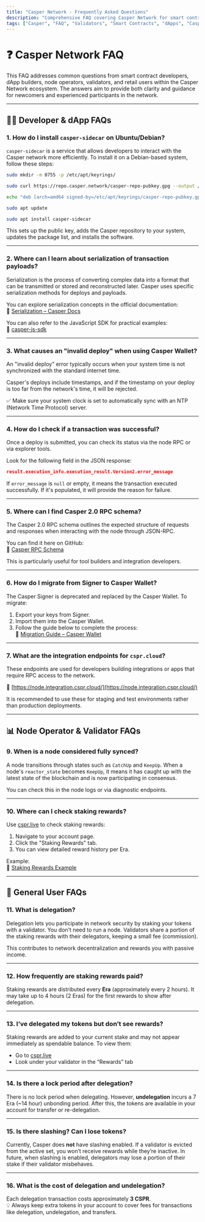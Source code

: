 ```yaml
---
title: "Casper Network - Frequently Asked Questions"
description: "Comprehensive FAQ covering Casper Network for smart contract developers, validators, operators, and users."
tags: ["Casper", "FAQ", "Validators", "Smart Contracts", "dApps", "Casper Wallet", "Node Operators"]
---
```


# ❓ Casper Network FAQ

This FAQ addresses common questions from smart contract developers, dApp builders, node operators, validators, and retail users within the Casper Network ecosystem. The answers aim to provide both clarity and guidance for newcomers and experienced participants in the network.

---

## 🧑‍💻 Developer & dApp FAQs

### 1. How do I install `casper-sidecar` on Ubuntu/Debian?

`casper-sidecar` is a service that allows developers to interact with the Casper network more efficiently. To install it on a Debian-based system, follow these steps:

```bash
sudo mkdir -m 0755 -p /etc/apt/keyrings/

sudo curl https://repo.casper.network/casper-repo-pubkey.gpg --output /etc/apt/keyrings/casper-repo-pubkey.gpg

echo "deb [arch=amd64 signed-by=/etc/apt/keyrings/casper-repo-pubkey.gpg] https://repo.casper.network/releases focal main" | sudo tee -a /etc/apt/sources.list.d/casper.list

sudo apt update

sudo apt install casper-sidecar
```

This sets up the public key, adds the Casper repository to your system, updates the package list, and installs the software.

---

### 2. Where can I learn about serialization of transaction payloads?

Serialization is the process of converting complex data into a format that can be transmitted or stored and reconstructed later. Casper uses specific serialization methods for deploys and payloads.

You can explore serialization concepts in the official documentation:  
🔗 [Serialization – Casper Docs](https://docs.casper.network/concepts/serialization)

You can also refer to the JavaScript SDK for practical examples:  
🔗 [casper-js-sdk](https://www.npmjs.com/package/casper-js-sdk)

---

### 3. What causes an "invalid deploy" when using Casper Wallet?

An "invalid deploy" error typically occurs when your system time is not synchronized with the standard internet time. 

Casper's deploys include timestamps, and if the timestamp on your deploy is too far from the network's time, it will be rejected.

✅ Make sure your system clock is set to automatically sync with an NTP (Network Time Protocol) server.

---

### 4. How do I check if a transaction was successful?

Once a deploy is submitted, you can check its status via the node RPC or via explorer tools.

Look for the following field in the JSON response:

```json
result.execution_info.execution_result.Version2.error_message
```

If `error_message` is `null` or empty, it means the transaction executed successfully. If it's populated, it will provide the reason for failure.

---

### 5. Where can I find Casper 2.0 RPC schema?

The Casper 2.0 RPC schema outlines the expected structure of requests and responses when interacting with the node through JSON-RPC.

You can find it here on GitHub:  
🔗 [Casper RPC Schema](https://github.com/casper-network/casper-sidecar/blob/dev/resources/test/rpc_schema.json)

This is particularly useful for tool builders and integration developers.

---

### 6. How do I migrate from Signer to Casper Wallet?

The Casper Signer is deprecated and replaced by the Casper Wallet. To migrate:

1. Export your keys from Signer.
2. Import them into the Casper Wallet.
3. Follow the guide below to complete the process:  
🔗 [Migration Guide – Casper Wallet](https://www.casperwallet.io/user-guide/signer-user-start-here)

---

### 7. What are the integration endpoints for `cspr.cloud`?

These endpoints are used for developers building integrations or apps that require RPC access to the network.

🔗 [https://node.integration.cspr.cloud/](https://node.integration.cspr.cloud/)

It is recommended to use these for staging and test environments rather than production deployments.

---

## 📊 Node Operator & Validator FAQs

### 9. When is a node considered fully synced?

A node transitions through states such as `CatchUp` and `KeepUp`. When a node's `reactor_state` becomes `KeepUp`, it means it has caught up with the latest state of the blockchain and is now participating in consensus.

You can check this in the node logs or via diagnostic endpoints.

---

### 10. Where can I check staking rewards?

Use [cspr.live](https://cspr.live) to check staking rewards:

1. Navigate to your account page.
2. Click the "Staking Rewards" tab.
3. You can view detailed reward history per Era.

Example:  
🔗 [Staking Rewards Example](https://cspr.live/account/02038baa714f1f45aaacb4443df31bf27a8990369c2f9d585f904ec5c5b85aeb231f)

---

## 👤 General User FAQs

### 11. What is delegation?

Delegation lets you participate in network security by staking your tokens with a validator. You don’t need to run a node. Validators share a portion of the staking rewards with their delegators, keeping a small fee (commission).

This contributes to network decentralization and rewards you with passive income.

---

### 12. How frequently are staking rewards paid?

Staking rewards are distributed every **Era** (approximately every 2 hours). It may take up to 4 hours (2 Eras) for the first rewards to show after delegation.

---

### 13. I’ve delegated my tokens but don’t see rewards?

Staking rewards are added to your current stake and may not appear immediately as spendable balance. To view them:

- Go to [cspr.live](https://cspr.live)
- Look under your validator in the “Rewards” tab

---

### 14. Is there a lock period after delegation?

There is no lock period when delegating. However, **undelegation** incurs a 7 Era (~14 hour) unbonding period. After this, the tokens are available in your account for transfer or re-delegation.

---

### 15. Is there slashing? Can I lose tokens?

Currently, Casper does **not** have slashing enabled. If a validator is evicted from the active set, you won’t receive rewards while they’re inactive. In future, when slashing is enabled, delegators may lose a portion of their stake if their validator misbehaves.

---

### 16. What is the cost of delegation and undelegation?

Each delegation transaction costs approximately **3 CSPR**.  
💡 Always keep extra tokens in your account to cover fees for transactions like delegation, undelegation, and transfers.

